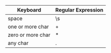 | Keyboard | Regular Expression |
|---|---|
| space | \s |
| one or more char | \+ |
| zero or more char | * |
| any char | . |
